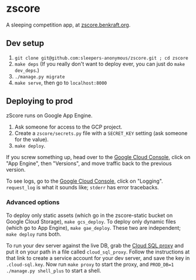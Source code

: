zscore
======

A sleeping competition app, at [zscore.benkraft.org](https://zscore.benkraft.org).

Dev setup
---------

1. `git clone git@github.com:sleepers-anonymous/zscore.git ; cd zscore`
2. `make deps` (If you really don't want to deploy ever, you can just do `make dev_deps`.)
3. `./manage.py migrate`
4. `make serve`, then go to `localhost:8000`

Deploying to prod
-----------------

zScore runs on Google App Engine.

1. Ask someone for access to the GCP project.
2. Create a `zscore/secrets.py` file with a `SECRET_KEY` setting (ask someone for the value).
3. `make deploy`.

If you screw something up, head over to the [Google Cloud Console](https://console.cloud.google.com), click on "App Engine", then "Versions", and move traffic back to the previous version.

To see logs, go to the [Google Cloud Console](https://console.cloud.google.com), click on "Logging".  `request_log` is what it sounds like; `stderr` has error tracebacks.

### Advanced options

To deploy only static assets (which go in the zscore-static bucket on Google Cloud Storage), `make gcs_deploy`.  To deploy only dynamic files (which go to App Engine), `make gae_deploy`.  These two are independent; `make deploy` runs both.

To run your dev server against the live DB, grab the [Cloud SQL proxy](https://cloud.google.com/sql/docs/sql-proxy) and put it on your path in a file called `cloud_sql_proxy`.  Follow the instructions at that link to create a service account for your dev server, and save the key in `.cloud-sql.key`.  Now run `make proxy` to start the proxy, and `PROD_DB=1 ./manage.py shell_plus` to start a shell.
